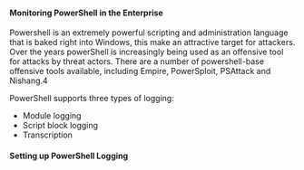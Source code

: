 #### Monitoring PowerShell in the Enterprise 

Powershell is an extremely powerful scripting and administration language that is baked right into Windows, this make an attractive target for attackers. Over the years
powerShell is increasingly being used as an offensive tool for attacks by threat actors. There are a number of powershell-base offensive tools available, including Empire, PowerSploit, PSAttack and Nishang.4

PowerShell supports three types of logging: 

+ Module logging
+ Script block logging
+ Transcription


#### Setting up PowerShell Logging
